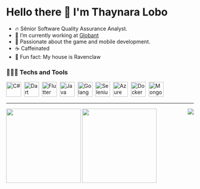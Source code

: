 # Hello there 👋 I'm Thaynara Lobo

- 🔥 Sênior Software Quality Assurance Analyst.
- 🔭 I’m currently working at [Globant]([https://www.globant.com/pt-br?utm_source=google&utm_medium=cpc&utm_campaign=a:mkt_r:lat_bo:crp_cn:bt-campaigns_s:google_m:cpc_o:ldg_bi:cpc_f:tx_y:2023_id:100018_ac:ao_t:brazil&gad_source=1&gclid=Cj0KCQiA-aK8BhCDARIsAL_-H9nl2zgBy3NAZEM-pGSt4aIdE10YfhZja3VMY258l5idZWNBZW2VrpcaAhj_EALw_wcB])
- 💛 Passionate about the game and mobile development.
- ☕ Caffeinated
- 🦅 Fun fact: My house is Ravenclaw

### 👩🏽‍💻 Techs and Tools
<img src="https://cdn.jsdelivr.net/gh/devicons/devicon/icons/csharp/csharp-original.svg" title="C#" alt="C#" width="40" height="40"/>&nbsp;
<img src="https://cdn.jsdelivr.net/gh/devicons/devicon/icons/dart/dart-original.svg" title="Dart" alt="Dart" width="40" height="40"/>&nbsp;
<img src="https://cdn.jsdelivr.net/gh/devicons/devicon/icons/flutter/flutter-original.svg" title="Flutter" alt="Flutter" width="40" height="40"/>&nbsp;
<img src="https://cdn.jsdelivr.net/gh/devicons/devicon/icons/java/java-original.svg" title="Java" alt="Java" width="40" height="40"/>&nbsp;
<img src="https://cdn.jsdelivr.net/gh/devicons/devicon/icons/go/go-original.svg" title="Go" alt="Golang" width="40" height="40"/>&nbsp;
<img src="https://cdn.jsdelivr.net/gh/devicons/devicon/icons/selenium/selenium-original.svg" title="Selenium" alt="Selenium" width="40" height="40"/>&nbsp;
<img src="https://cdn.jsdelivr.net/gh/devicons/devicon/icons/azure/azure-original.svg" title="Azure" alt="Azure" width="40" height="40"/>&nbsp;
<img src="https://cdn.jsdelivr.net/gh/devicons/devicon/icons/docker/docker-original.svg" title="Docker" alt="Docker" width="40" height="40"/>&nbsp;
<img src="https://cdn.jsdelivr.net/gh/devicons/devicon/icons/mongodb/mongodb-original.svg" title="MongoDB" alt="MongoDB" width="40" height="40"/>&nbsp;

---
<div>
<a href="https://www.linkedin.com/in/thaynara-lobo-amaral/" target="_blank"><img src="https://img.shields.io/badge/-LinkedIn-%230077B5?style=for-the-badge&logo=linkedin&logoColor=white" target="_blank" align="right"/></a>
</div>

<div align = "left">
<img height = "200em" src="https://github-readme-stats.vercel.app/api/top-langs/?username=loboothay&show_icons=true&theme=gruvbox&count_private=true"/>
<img height = "200em" src="https://github-readme-stats.vercel.app/api?username=loboothay&show_icons=true&show_icons=true&theme=gruvbox&count_private=true" />
</div>
          
          
          
          
          
          
          
          
         
          
          
          


